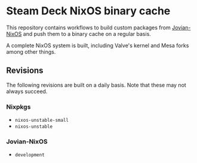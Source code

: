 # Steam Deck NixOS binary cache

This repository contains workflows to build custom packages from
[Jovian-NixOS](https://github.com/Jovian-Experiments/Jovian-NixOS) and push them
to a binary cache on a regular basis.

A complete NixOS system is built, including Valve's kernel and Mesa forks among
other things.

## Revisions

The following revisions are built on a daily basis. Note that these may
not always succeed.

### Nixpkgs

- `nixos-unstable-small`
- `nixos-unstable`

### Jovian-NixOS

- `development`
